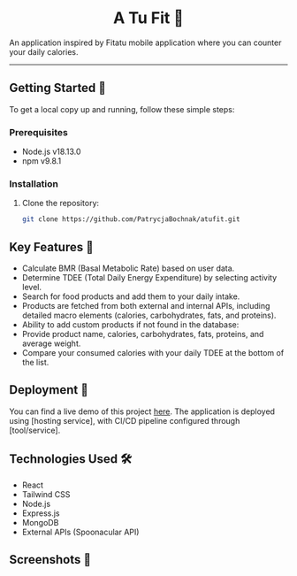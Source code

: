<h1 align="center"> A Tu Fit 🍎
</h1>

An application inspired by Fitatu mobile application where you can counter your daily calories. 

---

## Getting Started 🚀

To get a local copy up and running, follow these simple steps:

### Prerequisites
- Node.js v18.13.0
- npm v9.8.1
### Installation

1. Clone the repository:
   ```bash
   git clone https://github.com/PatrycjaBochnak/atufit.git

## Key Features 📝
- Calculate BMR (Basal Metabolic Rate) based on user data.
- Determine TDEE (Total Daily Energy Expenditure) by selecting activity level.
- Search for food products and add them to your daily intake.
- Products are fetched from both external and internal APIs, including detailed macro elements (calories, carbohydrates, fats, and proteins).
- Ability to add custom products if not found in the database:
- Provide product name, calories, carbohydrates, fats, proteins, and average weight.
- Compare your consumed calories with your daily TDEE at the bottom of the list.

## Deployment 🚀
 You can find a live demo of this project [here](https://your-live-demo-link.com). The application is deployed using [hosting service], with CI/CD pipeline configured through [tool/service].

## Technologies Used 🛠️
- React 
- Tailwind CSS 
- Node.js
- Express.js
- MongoDB
- External APIs (Spoonacular API)

## Screenshots 📸 
